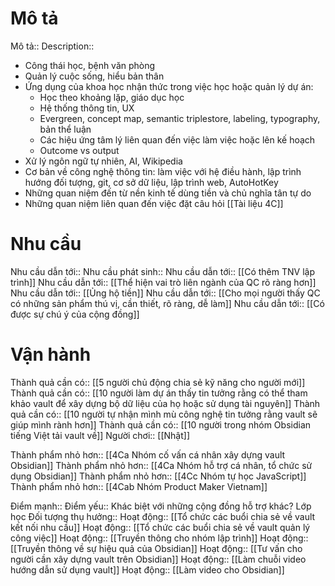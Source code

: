 # Mô tả
Mô tả::
Description::

- Công thái học, bệnh văn phòng
- Quản lý cuộc sống, hiểu bản thân
- Ứng dụng của khoa học nhận thức trong việc học hoặc quản lý dự án:
	- Học theo khoảng lặp, giáo dục học
	- Hệ thống thông tin, UX
	- Evergreen, concept map, semantic triplestore, labeling, typography, bản thể luận
	- Các hiệu ứng tâm lý liên quan đến việc làm việc hoặc lên kế hoạch
	- Outcome vs output
- Xử lý ngôn ngữ tự nhiên, AI, Wikipedia
- Cơ bản về công nghệ thông tin: làm việc với hệ điều hành, lập trình hướng đối tượng, git, cơ sở dữ liệu, lập trình web, AutoHotKey 
- Những quan niệm đến từ nền kinh tế dùng tiền và chủ nghĩa tân tự do
- Những quan niệm liên quan đến việc đặt câu hỏi
[[Tài liệu 4C]]
# Nhu cầu
Nhu cầu dẫn tới::
Nhu cầu phát sinh::
Nhu cầu dẫn tới:: [[Có thêm TNV lập trình]]
Nhu cầu dẫn tới:: [[Thể hiện vai trò liên ngành của QC rõ ràng hơn]]
Nhu cầu dẫn tới:: [[Ủng hộ tiền]]
Nhu cầu dẫn tới:: [[Cho mọi người thấy QC có những sản phẩm thú vị, cần thiết, rõ ràng, dễ làm]]
Nhu cầu dẫn tới:: [[Có được sự chú ý của cộng đồng]]

# Vận hành
Thành quả cần có:: [[5 người chủ động chia sẻ kỹ năng cho người mới]]
Thành quả cần có:: [[10 người làm dự án thấy tin tưởng rằng có thể tham khảo vault để xây dựng bộ dữ liệu của họ hoặc sử dụng tài nguyên]]
Thành quả cần có:: [[10 người tự nhận mình mù công nghệ tin tưởng rằng vault sẽ giúp mình rành hơn]]
Thành quả cần có:: [[10 người trong nhóm Obsidian tiếng Việt tải vault về]]
Người chơi:: [[Nhật]]

Thành phẩm nhỏ hơn:: [[4Ca Nhóm cố vấn cá nhân xây dựng vault Obsidian]]
Thành phẩm nhỏ hơn:: [[4Ca Nhóm hỗ trợ cá nhân, tổ chức sử dụng Obsidian]]
Thành phẩm nhỏ hơn:: [[4Cc Nhóm tự học JavaScript]]
Thành phẩm nhỏ hơn:: [[4Cab Nhóm Product Maker Vietnam]]

Điểm mạnh::
Điểm yếu:: Khác biệt với những cộng đồng hỗ trợ khác? Lớp học
Đối tượng thụ hưởng::
Hoạt động:: [[Tổ chức các buổi chia sẻ về vault kết nối nhu cầu]]
Hoạt động:: [[Tổ chức các buổi chia sẻ về vault quản lý công việc]]
Hoạt động:: [[Truyền thông cho nhóm lập trình]]
Hoạt động:: [[Truyền thông về sự hiệu quả của Obsidian]]
Hoạt động:: [[Tư vấn cho người cần xây dựng vault trên Obsidian]]
Hoạt động:: [[Làm chuỗi video hướng dẫn sử dụng vault]]
Hoạt động:: [[Làm video cho Obsidian]]